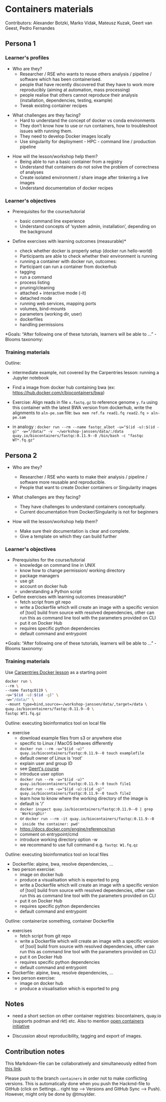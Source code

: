 # Containers materials
Contributors: Alexander Botzki, Marko Vidak, Mateusz Kuzak, Geert van Geest, Pedro Fernandes

## Persona 1

### Learner's profiles
- Who are they?
    - Researcher / RSE who wants to reuse others analysis / pipeline / software which has been containerised. 
    - people that have recently discovered that they have to work more reproducibly (aiming at automation, mass processing)
    - people realise that others cannot reproduce their analysis (installation, dependencies, testing, example)
    - Tweak existing container recipes
<!--    
    - mybinder / Jupyter / docker file
    - go from images to dockers
    - people have heard of it and what to use it because they want to use pipeline
    - people who want to reuse others’ software which have been containerized. 
--> 
 


       
- What challenges are they facing?
    - Hard to understand the concept of docker vs conda environments
    - They don’t know how to use or run containers, how to troubleshoot issues with running them.
    - They need to develop Docker images locally
    - Use singularity for deployment - HPC - command line / production pipeline
<!--
    - The incomplete documentation of containers they would like to use.
    - aiming at automation for mass processing
-->
    
- How will the lesson/workshop help them?
    - Being able to run a basic container from a registry
    - Understand that containers do not solve the problem of correctness of analyses
    - Create isolated environment / share image after tinkering a live images
    - Understand documentation of docker recipes

### Learner's objectives

- Prerequisites for the course/tutorial
    - basic command line experience
    - Understand concepts of ‘system admin, installation’, depending on the background

- Define exercises with learning outcomes (measurable)*
    - check whether docker is properly setup (docker run hello-world)
    - Participants are able to check whether their environment is running
    - running a container with docker run, outcomes:
    - Participant can run a container from dockerhub
    - tagging 
    - run a command
    - process listing 
    - pruning/cleaning
    - attached + interactive mode (-it)
    - detached mode 
    - running web services, mapping ports
    - volumes, bind-mounts
    - parameters (working dir, user)
    - dockerfiles
    - handling permissions
    
*Goals: “After following one of these tutorials, learners will be able to …” - Blooms taxonomy:

### Training materials
Outline: 

- intermediate example, not covered by the Carpentries lesson: running a Jupyter notebook 

- Find a image from docker hub containing bwa 
(ex: https://hub.docker.com/r/biocontainers/bwa)
- Exercise: Align reads in file `x.fastq.gz` to reference genome `y.fa` using this container with the latest BWA version from dockerhub, write the alignments to `aln-pe.sam` file: `bwa mem ref.fa read1.fq read2.fq > aln-pe.sam`


- in analogy :
	`docker run --rm --name fastqc_albot -u="$(id -u):$(id -g)" -w="/data/" -v  ~/workshop-janssen/data/:/data quay.io/biocontainers/fastqc:0.11.9--0 /bin/bash -c "fastqc WT*.fq.gz" `
    


## Persona 2

- Who are they?
    - Researcher / RSE who wants to make their analysis / pipeline / software more reusable and reproducible.
    - People that want to create Docker containers or Singularity images

- What challenges are they facing?
    - They have challenges to understand containers conceptually.
    - Current documentation from Docker/Singularity is not for beginners 
- How will the lesson/workshop help them?
    - Make sure their documentation is clear and complete.  
    - Give a template on which they can build further

### Learner's objectives
- Prerequisites for the course/tutorial
    - knowledge on command line in UNIX
    - know how to change permission/ working directory
    - package managers
    - use git 
    - account on docker hub
    - understanding a Python script
- Define exercises with learning outcomes (measurable)*
    - fetch script from git repo
    - write a Dockerfile which will create an image with a specific version of [tool] build from source with resolved dependencies, other can run this as command line tool with the parameters provided on CLI
    - put it on Docker Hub
    - requires specific python dependencies
    - default command and entrypoint


*Goals: “After following one of these tutorials, learners will be able to …” - Blooms taxonomy:


### Training materials
Use [Carpentries Docker lesson](https://carpentries-incubator.github.io/docker-introduction/) as a starting point


```sh
docker run \
--rm \
--name fastqc0119 \
-u="$(id -u):$(id -g)" \
-w="/data/" \
--mount type=bind,source=~/workshop-janssen/data/,target=/data \
quay.io/biocontainers/fastqc:0.11.9--0 \
fastqc WT1.fq.gz
```
Outline: executing bioinformatics tool on local file

- exercise
    - download example files from s3 or anywhere else
    - specific to Linux / MacOS behaves differently
    - `docker run --rm -u="$(id -u)" quay.io/biocontainers/fastqc:0.11.9--0 touch examplefile`
    - default owner of Linux is 'root'
    - explain user and group ID
    - see [Geert's course](https://sib-swiss.github.io/containers-introduction-training/course_material/managing_docker/#mounting-a-directory)
    - introduce user option 
    - `docker run --rm -u="$(id -u)" quay.io/biocontainers/fastqc:0.11.9--0 touch file1`
    - `docker run --rm -u="$(id -u):$(id -g)" quay.io/biocontainers/fastqc:0.11.9--0 touch file2`
    - learn how to know where the working directory of the image is
    - default is '/'
    - `docker inspect quay.io/biocontainers/fastqc:0.11.9--0 | grep 'WorkingDir'`
    - or `docker run --rm -it quay.io/biocontainers/fastqc:0.11.9--0`
    - ` inside the container: pwd'`
    - https://docs.docker.com/engine/reference/run
    - comment on entrypoint/cmd 
    - introduce working directory option -w 
    - we recommand to use full command e.g. `fastqc W1.fq.qz`


Outline: executing bioinformatics tool on local files

- Dockerfile: alpine, bwa, resolve dependencies, ...
- two person exercise:
    - image on docker hub 
    - produce a visualisation which is exported to png
    - write a Dockerfile which will create an image with a specific version of [tool] build from source with resolved dependencies, other can run this as command line tool with the parameters provided on CLI
    - put it on Docker Hub
    - requires specific python dependencies
    - default command and entrypoint






Outline: containerize something, container Dockerfile

- exercises 
    - fetch script from git repo
    - write a Dockerfile which will create an image with a specific version of [tool] build from source with resolved dependencies, other can run this as command line tool with the parameters provided on CLI
    - put it on Docker Hub
    - requires specific python dependencies
    - default command and entrypoint
- Dockerfile: alpine, bwa, resolve dependencies, ...
- two person exercise:
    - image on docker hub 
    - produce a visualisation which is exported to png

## Notes
- need a short section on other container registries: biocontainers, quay.io (supports podman and rkt) etc. Also to mention [open containers initiative](https://opencontainers.org/)

- Discussion about reproducibility, tagging and export of images.

## Contribution notes
This Markdown-file can be collaboratively and simultaneously edited from [this link](https://hackmd.io/@tmuylder/H1CSvMFZ_/edit).  

Please push to the branch `containers` in order not to make conflicting versions. This is automatically done when you push the Hackmd-file to GitHub (click on Settings... right top --> Versions and GitHub Sync --> Push). However, might only be done by @tmuylder. 

